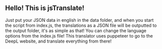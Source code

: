 ## Hello! This is jsTranslate!

Just put your JSON data in english in the data folder, and when you start the script from index.js, the translations as a JSON file will be outputted to the output folder, it's as simple as that! You can change the language options from the index.js file! This translator uses puppeteer to go to the DeepL website, and translate everything from there!
